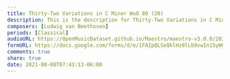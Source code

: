```yaml
---
title: Thirty-Two Variations in C Minor WoO 80 (20)
description: This is the description for Thirty-Two Variations in C Minor WoO 80 by Ludwig van Beethoven
composers: [Ludwig van Beethoven]
periods: [Classical]
audioURL: https://OpenMusicDataset.github.io/Maestro/maestro-v3.0.0/2017/MIDI-Unprocessed_078_PIANO078_MID--AUDIO-split_07-09-17_Piano-e_1-02_wav--1.midi
formURL: https://docs.google.com/forms/d/e/1FAIpQLSeQklHz0lLb9vwIn15yWOtA2bCUFWEqF7xiipBRvuUaHqH6dw/viewform
comments: true
share: true
date: 2021-08-08T07:43:13-06:00
---
```

